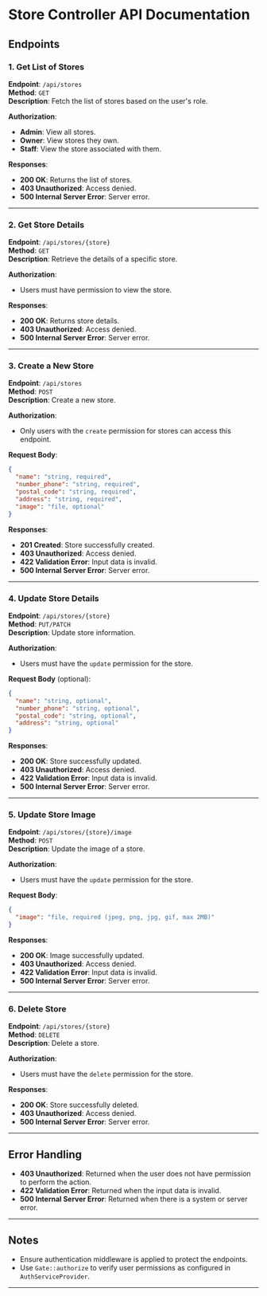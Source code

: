 # Store Controller API Documentation

## **Endpoints**

### **1. Get List of Stores**
**Endpoint**: `/api/stores`  
**Method**: `GET`  
**Description**: Fetch the list of stores based on the user's role.

**Authorization**:
- **Admin**: View all stores.  
- **Owner**: View stores they own.  
- **Staff**: View the store associated with them.

**Responses**:
- **200 OK**: Returns the list of stores.
- **403 Unauthorized**: Access denied.
- **500 Internal Server Error**: Server error.

---

### **2. Get Store Details**
**Endpoint**: `/api/stores/{store}`  
**Method**: `GET`  
**Description**: Retrieve the details of a specific store.

**Authorization**:
- Users must have permission to view the store.

**Responses**:
- **200 OK**: Returns store details.
- **403 Unauthorized**: Access denied.
- **500 Internal Server Error**: Server error.

---

### **3. Create a New Store**
**Endpoint**: `/api/stores`  
**Method**: `POST`  
**Description**: Create a new store.

**Authorization**:
- Only users with the `create` permission for stores can access this endpoint.

**Request Body**:
```json
{
  "name": "string, required",
  "number_phone": "string, required",
  "postal_code": "string, required",
  "address": "string, required",
  "image": "file, optional"
}
```

**Responses**:
- **201 Created**: Store successfully created.
- **403 Unauthorized**: Access denied.
- **422 Validation Error**: Input data is invalid.
- **500 Internal Server Error**: Server error.

---

### **4. Update Store Details**
**Endpoint**: `/api/stores/{store}`  
**Method**: `PUT/PATCH`  
**Description**: Update store information.

**Authorization**:
- Users must have the `update` permission for the store.

**Request Body** (optional):
```json
{
  "name": "string, optional",
  "number_phone": "string, optional",
  "postal_code": "string, optional",
  "address": "string, optional"
}
```

**Responses**:
- **200 OK**: Store successfully updated.
- **403 Unauthorized**: Access denied.
- **422 Validation Error**: Input data is invalid.
- **500 Internal Server Error**: Server error.

---

### **5. Update Store Image**
**Endpoint**: `/api/stores/{store}/image`  
**Method**: `POST`  
**Description**: Update the image of a store.

**Authorization**:
- Users must have the `update` permission for the store.

**Request Body**:
```json
{
  "image": "file, required (jpeg, png, jpg, gif, max 2MB)"
}
```

**Responses**:
- **200 OK**: Image successfully updated.
- **403 Unauthorized**: Access denied.
- **422 Validation Error**: Input data is invalid.
- **500 Internal Server Error**: Server error.

---

### **6. Delete Store**
**Endpoint**: `/api/stores/{store}`  
**Method**: `DELETE`  
**Description**: Delete a store.

**Authorization**:
- Users must have the `delete` permission for the store.

**Responses**:
- **200 OK**: Store successfully deleted.
- **403 Unauthorized**: Access denied.
- **500 Internal Server Error**: Server error.

---

## **Error Handling**
- **403 Unauthorized**: Returned when the user does not have permission to perform the action.
- **422 Validation Error**: Returned when the input data is invalid.
- **500 Internal Server Error**: Returned when there is a system or server error.

---

## **Notes**
- Ensure authentication middleware is applied to protect the endpoints.
- Use `Gate::authorize` to verify user permissions as configured in `AuthServiceProvider`.  

---

